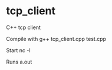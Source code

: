 # tcp_client
C++ tcp client

Compile with g++ tcp_client.cpp test.cpp

Start nc -l <chosen port>

Runs a.out

